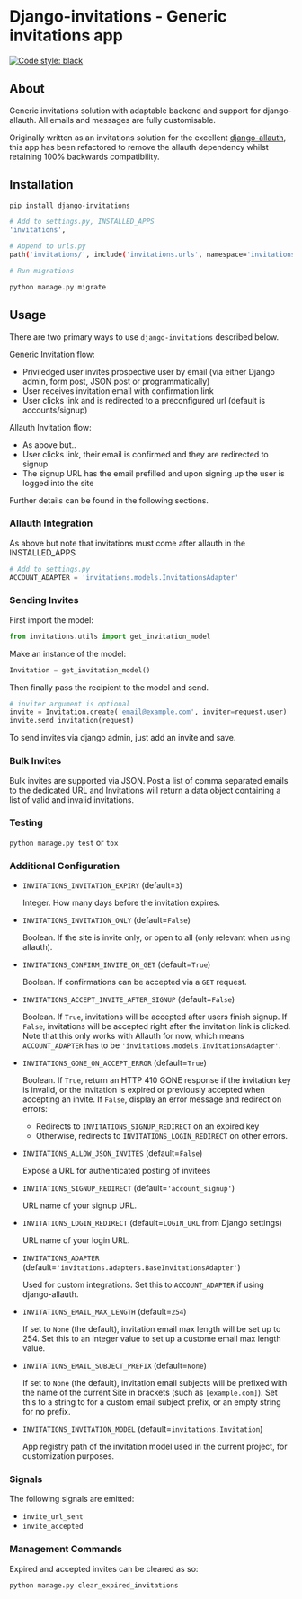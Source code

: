 # Django-invitations - Generic invitations app

[![Code style: black](https://img.shields.io/badge/code%20style-black-000000.svg)](https://github.com/psf/black)

## About

Generic invitations solution with adaptable backend and support for django-allauth.  All emails and messages are fully customisable.

Originally written as an invitations solution for the excellent [django-allauth](https://github.com/pennersr/django-allauth), this app has been refactored to remove the allauth dependency whilst retaining 100% backwards compatibility.

## Installation

```bash
pip install django-invitations

# Add to settings.py, INSTALLED_APPS
'invitations',

# Append to urls.py
path('invitations/', include('invitations.urls', namespace='invitations')),

# Run migrations

python manage.py migrate
```

## Usage

There are two primary ways to use `django-invitations` described below.

Generic Invitation flow:

* Priviledged user invites prospective user by email (via either Django admin, form post, JSON post or programmatically)
* User receives invitation email with confirmation link
* User clicks link and is redirected to a preconfigured url (default is accounts/signup)

Allauth Invitation flow:

* As above but..
* User clicks link, their email is confirmed and they are redirected to signup
* The signup URL has the email prefilled and upon signing up the user is logged into the site

Further details can be found in the following sections.

### Allauth Integration

As above but note that invitations must come after allauth in the INSTALLED_APPS

```python
# Add to settings.py
ACCOUNT_ADAPTER = 'invitations.models.InvitationsAdapter'
```

### Sending Invites

First import the model:

```python
from invitations.utils import get_invitation_model
```

Make an instance of the model:

```python
Invitation = get_invitation_model()
```

Then finally pass the recipient to the model and send.

```python
# inviter argument is optional
invite = Invitation.create('email@example.com', inviter=request.user)
invite.send_invitation(request)
```

To send invites via django admin, just add an invite and save.

### Bulk Invites

Bulk invites are supported via JSON.  Post a list of comma separated emails to the dedicated URL and Invitations will return a data object containing a list of valid and invalid invitations.

### Testing

`python manage.py test` or `tox`

### Additional Configuration

* `INVITATIONS_INVITATION_EXPIRY` (default=`3`)

    Integer.  How many days before the invitation expires.

* `INVITATIONS_INVITATION_ONLY` (default=`False`)

    Boolean.  If the site is invite only, or open to all (only relevant when using allauth).

* `INVITATIONS_CONFIRM_INVITE_ON_GET` (default=`True`)

    Boolean. If confirmations can be accepted via a `GET` request.

* `INVITATIONS_ACCEPT_INVITE_AFTER_SIGNUP` (default=`False`)

    Boolean. If `True`, invitations will be accepted after users finish signup.
    If `False`, invitations will be accepted right after the invitation link is clicked.
    Note that this only works with Allauth for now, which means `ACCOUNT_ADAPTER` has to be
    `'invitations.models.InvitationsAdapter'`.

* `INVITATIONS_GONE_ON_ACCEPT_ERROR` (default=`True`)

    Boolean. If `True`, return an HTTP 410 GONE response if the invitation key
    is invalid, or the invitation is expired or previously accepted when
    accepting an invite. If `False`, display an error message and redirect on
    errors:

  * Redirects to `INVITATIONS_SIGNUP_REDIRECT` on an expired key
  * Otherwise, redirects to `INVITATIONS_LOGIN_REDIRECT` on other errors.

* `INVITATIONS_ALLOW_JSON_INVITES` (default=`False`)

    Expose a URL for authenticated posting of invitees

* `INVITATIONS_SIGNUP_REDIRECT` (default=`'account_signup'`)

    URL name of your signup URL.

* `INVITATIONS_LOGIN_REDIRECT` (default=`LOGIN_URL` from Django settings)

    URL name of your login URL.

* `INVITATIONS_ADAPTER` (default=`'invitations.adapters.BaseInvitationsAdapter'`)

    Used for custom integrations. Set this to `ACCOUNT_ADAPTER` if using django-allauth.

* `INVITATIONS_EMAIL_MAX_LENGTH` (default=`254`)

    If set to `None` (the default), invitation email max length will be set up to 254. Set this to an integer value to set up a custome email max length value.

* `INVITATIONS_EMAIL_SUBJECT_PREFIX` (default=`None`)

    If set to `None` (the default), invitation email subjects will be prefixed with the name of the current Site in brackets (such as `[example.com]`). Set this to a string to for a custom email subject prefix, or an empty string for no prefix.

* `INVITATIONS_INVITATION_MODEL` (default=`invitations.Invitation`)

    App registry path of the invitation model used in the current project, for customization purposes.

### Signals

The following signals are emitted:

* `invite_url_sent`
* `invite_accepted`

### Management Commands

Expired and accepted invites can be cleared as so:

`python manage.py clear_expired_invitations`
